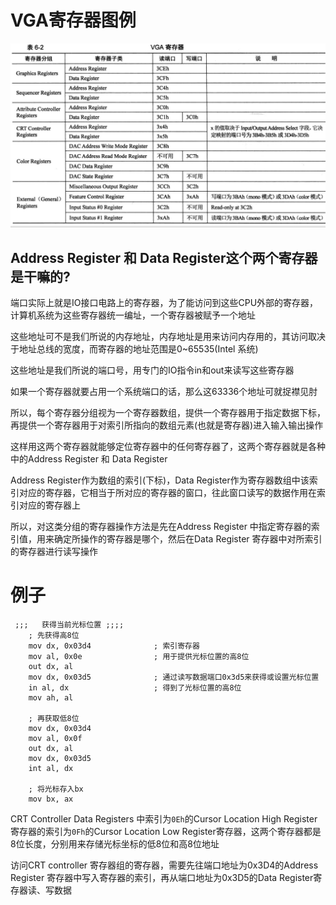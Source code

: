 # VGA寄存器图例
![avatar](../images/vga_list.png)

## Address Register 和 Data Register这个两个寄存器是干嘛的?
端口实际上就是IO接口电路上的寄存器，为了能访问到这些CPU外部的寄存器，计算机系统为这些寄存器统一编址，一个寄存器被赋予一个地址

这些地址可不是我们所说的内存地址，内存地址是用来访问内存用的，其访问取决于地址总线的宽度，而寄存器的地址范围是0~65535(Intel 系统)

这些地址是我们所说的端口号，用专门的IO指令in和out来读写这些寄存器

如果一个寄存器就要占用一个系统端口的话，那么这63336个地址可就捉襟见肘

所以，每个寄存器分组视为一个寄存器数组，提供一个寄存器用于指定数据下标，再提供一个寄存器用于对索引所指向的数组元素(也就是寄存器)进入输入输出操作

这样用这两个寄存器就能够定位寄存器中的任何寄存器了，这两个寄存器就是各种中的Address Register 和 Data Register

Address Register作为数组的索引(下标)，Data Register作为寄存器数组中该索引对应的寄存器，它相当于所对应的寄存器的窗口，往此窗口读写的数据作用在索引对应的寄存器上

所以，对这类分组的寄存器操作方法是先在Address Register 中指定寄存器的索引值，用来确定所操作的寄存器是哪个，然后在Data Register 寄存器中对所索引的寄存器进行读写操作

# 例子
```
 ;;;   获得当前光标位置 ;;;;
    ; 先获得高8位
    mov dx, 0x03d4              ; 索引寄存器
    mov al, 0x0e                ; 用于提供光标位置的高8位
    out dx, al
    mov dx, 0x03d5              ; 通过读写数据端口0x3d5来获得或设置光标位置
    in al, dx                   ; 得到了光标位置的高8位
    mov ah, al

    ; 再获取低8位
    mov dx, 0x03d4
    mov al, 0x0f
    out dx, al
    mov dx, 0x03d5
    int al, dx

    ; 将光标存入bx
    mov bx, ax
```
CRT Controller Data Registers 中索引为`0Eh`的Cursor Location High Register寄存器的索引为`0Fh`的Cursor Location Low Register寄存器，这两个寄存器都是8位长度，分别用来存储光标坐标的低8位和高8位地址

访问CRT controller 寄存器组的寄存器，需要先往端口地址为0x3D4的Address Register 寄存器中写入寄存器的索引，再从端口地址为0x3D5的Data Register寄存器读、写数据